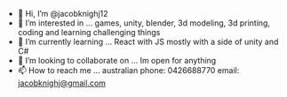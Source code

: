 - 👋 Hi, I’m @jacobknighj12
- 👀 I’m interested in ... games, unity, blender, 3d modeling, 3d printing, coding and learning challenging things
- 🌱 I’m currently learning ... React with JS mostly with a side of unity and C#
- 💞️ I’m looking to collaborate on ... Im open for anything
- 📫 How to reach me ...
australian phone: 0426688770
email: jacobknighj@gmail.com
